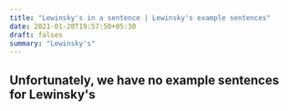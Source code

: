 ```yaml
---
title: "Lewinsky's in a sentence | Lewinsky's example sentences"
date: 2021-01-20T19:57:50+05:30
draft: falses
summary: "Lewinsky's"
---
```

## Unfortunately, we have no example sentences for Lewinsky's                 
